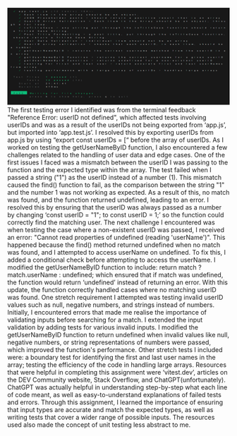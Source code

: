 ![screenshot of test output](./vitest-output.PNG)
The first testing error I identified was from the terminal feedback "Reference Error: userID not defined", which affected tests involving userIDs and was as a result of the userIDs not being exported from ‘app.js’, but imported into ‘app.test.js’. I resolved this by exporting userIDs from app.js by using “export const userIDs = [“ before the array of userIDs.
As I worked on testing the getUserNameByID function, I also encountered a few challenges related to the handling of user data and edge cases. One of the first issues I faced was a mismatch between the userID I was passing to the function and the expected type within the array. The test failed when I passed a string ("1") as the userID instead of a number (1). This mismatch caused the find() function to fail, as the comparison between the string "1" and the number  1 was not working as expected. As a result of this, no match was found, and the function returned undefined, leading to an error. I resolved this by ensuring that the userID was always passed as a number by changing ‘const userID = "1"; to const userID = 1;’ so the function could correctly find the matching user. 
The next challenge I encountered was when testing the case where a non-existent userID was passed, I received an error: "Cannot read properties of undefined (reading 'userName')". This happened because the find() method returned undefined when no match was found, and I attempted to access userName on undefined. To fix this, I added a conditional check before attempting to access the userName. I modified the getUserNameByID function to include: return match ? match.userName : undefined; which ensured that if match was undefined, the function would return ‘undefined’ instead of returning an error. With this update, the function correctly handled cases where no matching userID was found.
One stretch requirement I attempted was testing invalid userID values such as null, negative numbers, and strings instead of numbers. Initially, I encountered errors that made me realise the importance of validating inputs before searching for a match. I extended the input validation by adding tests for various invalid inputs. I modified the getUserNameByID function to return undefined when invalid values like null, negative numbers, or string representations of numbers were passed, which improved the function's performance. Other stretch tests I included were: a boundary test for identifying the first and last user names in the array; testing the efficiency of the code in handling large arrays. Resources that were helpful in completing this assignment were ‘vitest.dev’, articles on the DEV Community website, Stack Overflow, and ChatGPT(unfortunately). ChatGPT was actually helpful in understanding step-by-step what each line of code meant, as well as easy-to-understand explanations of failed tests and errors.
Through this assignment, I learned the importance of ensuring that input types are accurate and match the expected types, as well as writing tests that cover a wider range of possible inputs. The resources used also made the concept of unit testing less abstract to me. 
